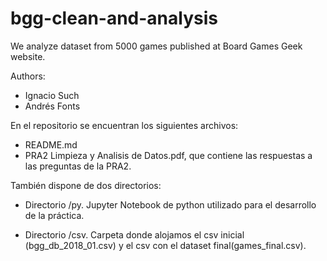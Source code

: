 # bgg-clean-and-analysis
We analyze dataset from 5000 games published at Board Games Geek website.

Authors:
* Ignacio Such
* Andrés Fonts


En el repositorio se encuentran los siguientes archivos:

* README.md
*  PRA2 Limpieza y Analisis de Datos.pdf, que contiene las respuestas a las preguntas de la
PRA2.

También dispone de dos directorios:

* Directorio /py. Jupyter Notebook de python utilizado para el desarrollo de la práctica.

* Directorio /csv. Carpeta donde alojamos el csv inicial (bgg_db_2018_01.csv) y el csv con el dataset
final(games_final.csv).
